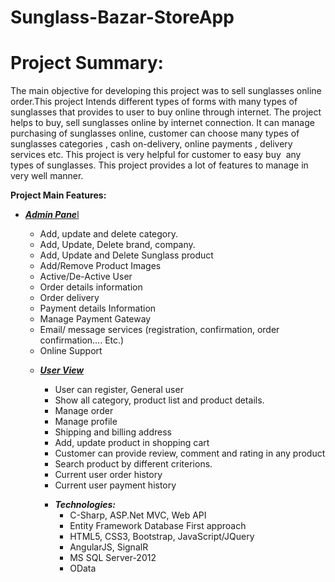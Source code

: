 # Sunglass-Bazar-StoreApp

<h1 style="text-align: left;">Project Summary:</h1>
<p>The main objective for developing this project was to sell sunglasses online order.This project Intends different types of forms with many types of sunglasses that provides to user to buy online through internet. The project helps to buy, sell sunglasses online by internet connection. It can manage purchasing of sunglasses online, customer can choose many types of sunglasses categories , cash on-delivery, online payments , delivery services etc. This project is very helpful for customer to easy buy&nbsp; any types of sunglasses. This project provides a lot of features to manage in very well manner.</p>
<p><b>Project Main Features:</b></p>
<ul>
<li><span style="text-decoration: underline;"><strong><em>Admin Pane</em></strong>l</span></li>
<ul>
<li>Add, update and delete category.</li>
<li>Add, Update, Delete brand, company.</li>
<li>Add, Update and Delete Sunglass product</li>
<li>Add/Remove Product Images</li>
<li>Active/De-Active User</li>
<li>Order details information</li>
<li>Order delivery</li>
<li>Payment details Information</li>
<li>Manage Payment Gateway</li>
<li>Email/ message services (registration, confirmation, order confirmation&hellip;. Etc.)</li>
<li>Online Support</li>
</ul>
</ul>
<div></div>
<ul>
<ul>
<li><span style="text-decoration: underline;"><em><strong>User View</strong></em></span></li>
<ul>
<li>User can register, General user</li>
<li>Show all category, product list and product details.</li>
<li>Manage order</li>
<li>Manage profile</li>
<li>Shipping and billing address</li>
<li>Add, update product in shopping cart</li>
<li>Customer can provide review, comment and rating in any product</li>
<li>Search product by different criterions.&nbsp;</li>
<li>Current user order history</li>
<li>Current user payment history</li>
</ul>
</ul>
</ul>
<div></div>
<ul>
<ul>
<ul>
<li><em><strong>Technologies:</strong></em>
<ul>
<li>C-Sharp, ASP.Net MVC, Web API</li>
<li>Entity Framework Database First approach</li>
<li>HTML5, CSS3, Bootstrap, JavaScript/JQuery</li>
<li>AngularJS, SignalR</li>
<li>MS SQL Server-2012</li>
<li>OData</li>
</ul>
</li>
</ul>
</ul>
</ul>
